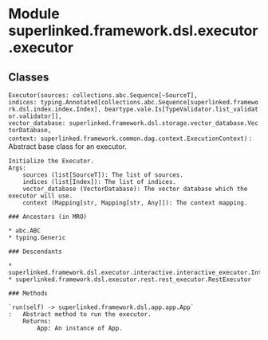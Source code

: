 Module superlinked.framework.dsl.executor.executor
==================================================

Classes
-------

`Executor(sources: collections.abc.Sequence[~SourceT], indices: typing.Annotated[collections.abc.Sequence[superlinked.framework.dsl.index.index.Index], beartype.vale.Is[TypeValidator.list_validator.validator]], vector_database: superlinked.framework.dsl.storage.vector_database.VectorDatabase, context: superlinked.framework.common.dag.context.ExecutionContext)`
:   Abstract base class for an executor.
    
    Initialize the Executor.
    Args:
        sources (list[SourceT]): The list of sources.
        indices (list[Index]): The list of indices.
        vector_database (VectorDatabase): The vector database which the executor will use.
        context (Mapping[str, Mapping[str, Any]]): The context mapping.

    ### Ancestors (in MRO)

    * abc.ABC
    * typing.Generic

    ### Descendants

    * superlinked.framework.dsl.executor.interactive.interactive_executor.InteractiveExecutor
    * superlinked.framework.dsl.executor.rest.rest_executor.RestExecutor

    ### Methods

    `run(self) ‑> superlinked.framework.dsl.app.app.App`
    :   Abstract method to run the executor.
        Returns:
            App: An instance of App.